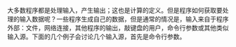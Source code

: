 
大多数程序都是处理输入，产生输出；这也是计算的定义。但是程序如何获取要处理的输入数据呢？一些程序生成自己的数据，但是通常的情况是，输入来自于程序外部：文件，网络连接，其他程序的输出，敲键盘的用户，命令行参数或其他类似输入源。下面的几个例子会讨论几个输入源，首先是命令行参数。

